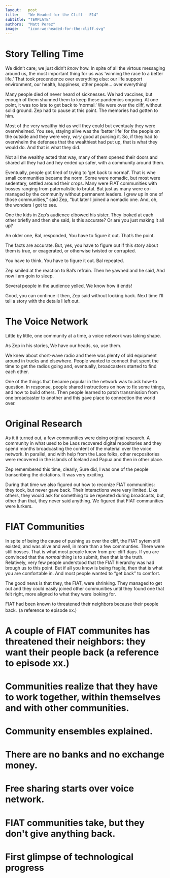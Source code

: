 ```yaml
---
layout:   post
title:    "We Headed for the Cliff - E14"
subtitle: "TEMPLATE"
authors:  "Matt Perez"
image:    "icon-we-headed-for-the-cliff.svg"
---
```



<div style="display: none;">
<h1>We headed for the cliff, smiling and chatting with everybody in our gasoline-powered SUV. And then we went over the cliff.</h1>
</div>

<h1>Story Telling Time</h1>
 <p class="_quotespan">We didn&rsquo;t care; we just didn&rsquo;t <em>know</em> how. In spite of all the virtous messaging around us, the most important thing for us was &lsquo;winning the race to a better life.&rsquo; That took precendence over everything else: our life support environment, our health, happiness, other people&hellip; over everything!</p>
 <p><span class="_quotespan">Many people died of never heard of sicknesses. We had vaccines, but enough of them shunned them to keep these pandemics ongoing. At one point, it was too late to get back to &lsquo;normal.&rsquo; We were over the cliff, without solid ground.</span> Zep had to pause at this point. The memories had gotten to him.</p>
 <p><span class="_quotespan">Most of the very wealthy hid as well they could but eventualy they were overwhelmed. You see, staying alive was the &lsquo;better life&rsquo; for the people on the outside and they were very, <em>very</em> good at pursing it. So, if they had to overwhelm the defenses that the wealthiest had put up, that is what they would do. And that is what they did.</span></p>
 <p><span class="_quotespan">Not all the wealthy acted that way, many of them opened their doors and shared all they had and hey ended up safer, with a community around them.</span></p>
 <p><span class="_quotespan">Eventually, people got tired of trying to &lsquo;get back to normal&rsquo;. That is whe small communities became the norm. Some were nomadic, but most were sedentary, settled around their crops. Many were <span class="_paradigm">FIAT</span> communities with bosses ranging from paternalistic to brutal. But just as many were co-managed by the community without permanent leaders. I grew up in one of those communities,&rdquo; said Zep, &ldquo;but later I joined a nomadic one. And, oh, the wonders I got to see.</span></p>
 <p>One the kids in Zep&rsquo;s audience elbowed his sister. They looked at each other briefly and then she said, <span call="_quotespan">Is this accurate? Or are you just making it all up?</span></p>
 <p>An older one, Bal, responded, <span class="_quotespan">You have to figure it out. That&rsquo;s the point.</span></p>
 <p><span class="_quotespan">The facts are accurate. But, yes, you have to figure out if this story about them is true, or exagerated, or otherwise twisted or corrupted.<span></p>
 <p><span class="_quotespan">You have to think. You have to figure it out.</span> Bal repeated.</p>
 <p>Zep smiled at the reaction to Bal&rsquo;s refrain. Then he yawned and he said, <span class="_quotespan">And now I am goin to sleep.</span></p>
 <p>Several people in the audience yelled, <span class="_quotespan">We know how it ends!</span></p>
 <p><span class="_quotespan">Good, you can continue it then</span>, Zep said without looking back. <span class="_quotespan">Next time I&rsquo;ll tell a story with the details I left out.</span></p>

<h1>The Voice Network</h1>
 <p>Little by little, one community at a time, a voice network was taking shape.</p>
 <p>As Zep in his stories, <span class="_quotespan">We have our heads, so, use them.</span></p>
 <p>We knew about short-wave radio and there was plenty of old equipment around in trucks and elsewhere. People wanted to connect that spent the time to get the radios going and, eventually, broadcasters started to find each other.</p>
 <p>One of the things that became popular in the network was to ask how-to question. In response, people shared instructions on how to fix some things, and how to build others. Then people learned to patch transmission from one broadcaster to another and this gave place to connection the world over.</p>

<h1>Original Research</h1>
 <p>As it it turned out, a few communities were doing original research. A community in what used to be Laos recovered digital repositories and they spend months broadcasting the content of the material over the voice network. In parallel, and with help from the Laos folks, other recpositories were recovered in the islands of Iceland and Papua and then in other place.</p>
 <p>Zep remembered this time, clearly, <span class="_quotespan">Sure did, I was one of the people transcribing the dictations. It was very exciting.</span></p>
 <p>During that time we also figured out how to reconize <span class="_paradigm">FIAT</span> communities: they took, but never gave back. Their interactions were very limited. Like others, they would ask for something to be repeated during broadcasts, but, other than that, they never said anything. We figured that <span class="_paradigm">FIAT</span> communities were lurkers.</p>

<h1><span class="_paradigm">FIAT</span> Communities</h1>
 <p>In spite of being the cause of pushing us over the cliff, the <span class="_paradigm">FIAT</span> sytem still existed, and was alive and well, in more than a few communties. There were still bosses. That is what most people knew from pre-cliff days. If you are convinced that the <em>normal</em> thing is to submit, then that is the truth. Relatively, very few people understood that the <span class="_paradigm">FIAT</span> hierarchy was had brough us to this point. But if all you know is being fragile, then that is what you are comfortable in. And most people wanted to &ldquo;get back&rdquo; to comfort.</p>
 <p>The good news is that they, the <span class="_paradigm">FIAT</span>, were shrinking. They managed to get out and they could easily joined other communities until they found one that felt right, more aligned to what they were looking for.</p>
 <p><span class="_paradigm">FIAT</span> had been known to threatened their neighbors because their people back.<a><sup>&hairsp;&hairsp;</sup></a> (a reference to episode xx.)</p>

 <p></p>
 <p></p>
 <p></p>
 <p></p>
 <p><span class="_quotespan"></span></p>
 <p><span class="_quotespan"></span></p>
 <p><span class="_quotespan"></span></p>
 <p><span class="_quotespan"></span></p>


<h1>A couple of FIAT communites has threatened their neighbors: they want their people back (a reference to episode xx.)</h1>
<h1>Communities realize that they have to work together, within themselves and with other communities.</h1>
<h1>Community ensembles explained.</h1>
<h1>There are no banks and no exchange money.</h1>
<h1>Free sharing starts over voice network.</h1>
<h1>FIAT communities take, but they don't give anything back.</h1>
<h1>First glimpse of technological progress</h1>